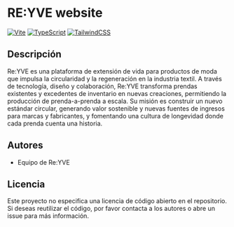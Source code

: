 # RE:YVE website

[![Vite](https://img.shields.io/badge/Vite-React-blueviolet?logo=vite)](https://vitejs.dev/) [![TypeScript](https://img.shields.io/badge/TypeScript-4.x-blue?logo=typescript)](https://www.typescriptlang.org/) [![TailwindCSS](https://img.shields.io/badge/Tailwind_CSS-3.x-38bdf8?logo=tailwindcss)](https://tailwindcss.com/)

## Descripción

Re:YVE es una plataforma de extensión de vida para productos de moda que impulsa la circularidad y la regeneración en la industria textil. A través de tecnología, diseño y colaboración, Re:YVE transforma prendas existentes y excedentes de inventario en nuevas creaciones, permitiendo la producción de prenda-a-prenda a escala. Su misión es construir un nuevo estándar circular, generando valor sostenible y nuevas fuentes de ingresos para marcas y fabricantes, y fomentando una cultura de longevidad donde cada prenda cuenta una historia.


## Autores

- Equipo de Re:YVE

## Licencia

Este proyecto no especifica una licencia de código abierto en el repositorio. Si deseas reutilizar el código, por favor contacta a los autores o abre un issue para más información.
